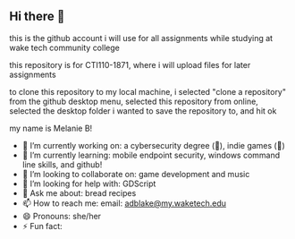 ## Hi there 👋

this is the github account i will use for all assignments while studying at wake tech community college

this repository is for CTI110-1871, where i will upload files for later assignments

to clone this repository to my local machine, i selected "clone a repository" from the github desktop menu, selected this repository from online, selected the desktop folder i wanted to save the repository to, and hit ok


my name is Melanie B!
- 🔭 I’m currently working on: a cybersecurity degree (😬), indie games (😬) 
- 🌱 I’m currently learning: mobile endpoint security, windows command line skills, and github!
- 👯 I’m looking to collaborate on: game development and music
- 🤔 I’m looking for help with: GDScript
- 💬 Ask me about: bread recipes
- 📫 How to reach me:
        email: adblake@my.waketech.edu
- 😄 Pronouns: she/her
- ⚡ Fun fact: 
